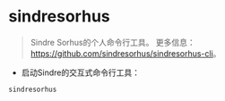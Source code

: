 # sindresorhus

> Sindre Sorhus的个人命令行工具。
> 更多信息：<https://github.com/sindresorhus/sindresorhus-cli>。

- 启动Sindre的交互式命令行工具：

`sindresorhus`